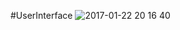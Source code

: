 #UserInterface
![2017-01-22 20 16 40](https://cloud.githubusercontent.com/assets/22562082/22184294/bb15316e-e0df-11e6-884b-fa861565472f.png)
